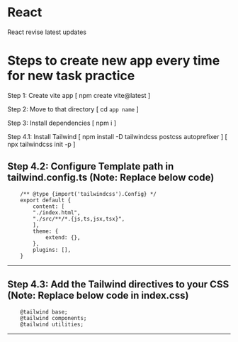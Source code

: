 # React
React revise latest updates

# Steps to create new app every time for new task practice
Step 1: Create vite app 
        [ npm create vite@latest ]

Step 2: Move to that directory 
        [ cd `app name` ]

Step 3: Install dependencies 
        [ npm i ]

Step 4.1: Install Tailwind 
        [ npm install -D tailwindcss postcss autoprefixer ]
        [ npx tailwindcss init -p ]

Step 4.2: Configure Template path in tailwind.config.ts (Note: Replace below code)
---------------------------------------------------------
        /** @type {import('tailwindcss').Config} */
        export default {
            content: [
            "./index.html",
            "./src/**/*.{js,ts,jsx,tsx}",
            ],
            theme: {
                extend: {},
            },
            plugins: [],
        }
----------------------------------------------------------

Step 4.3: Add the Tailwind directives to your CSS (Note: Replace below code in index.css)
---------------------------------------------------------
        @tailwind base;
        @tailwind components;
        @tailwind utilities;
----------------------------------------------------------

